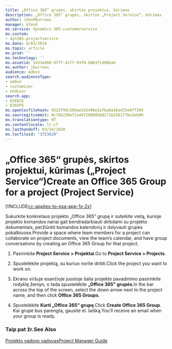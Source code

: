 ```yaml
---
title: „Office 365“ grupės, skirtos projektui, kūrimas
description: „Office 365“ grupės, skirtos „Project Service“, kūrimas
author: JohnPBurrows
manager: kfend
ms.service: dynamics-365-customerservice
ms.custom:
- dyn365-projectservice
ms.date: 8/03/2018
ms.topic: article
ms.prod: ''
ms.technology: ''
ms.assetid: 5d33e060-9fff-41ff-93f0-8063fcd986a0
ms.author: jburrows
audience: Admin
search.audienceType:
- admin
- customizer
- enduser
search.app:
- D365CE
- D365PS
ms.openlocfilehash: 9322f9dc589ae242496e1e76a6a16a425e9ff309
ms.sourcegitcommit: 8c786230ef2a497280885b827162561776e2eb00
ms.translationtype: HT
ms.contentlocale: lt-LT
ms.lasthandoff: 03/24/2020
ms.locfileid: "3753629"
---
```

# <a name="create-an-office-365-group-for-a-project-project-service"></a><span data-ttu-id="f8a27-103">„Office 365“ grupės, skirtos projektui, kūrimas („Project Service“)</span><span class="sxs-lookup"><span data-stu-id="f8a27-103">Create an Office 365 Group for a project (Project Service)</span></span>

[!INCLUDE[cc-applies-to-psa-app-1x-2x](../includes/cc-applies-to-psa-app-1x-2x.md)]

<span data-ttu-id="f8a27-104">Sukurkite konkretaus projekto „Office 365“ grupę ir suteikite vietą, kurioje projekto komandos nariai gali bendradarbiauti dirbdami su projekto dokumentais, peržiūrėti komandos kalendorių ir dalyvauti grupės pokalbiuose.</span><span class="sxs-lookup"><span data-stu-id="f8a27-104">Provide a space where team members for a project can collaborate on project documents, view the team’s calendar, and have group conversations by creating an Office 365 Group for that project.</span></span>  
  
1.  <span data-ttu-id="f8a27-105">Pasirinkite **Project Service > Projektai**.</span><span class="sxs-lookup"><span data-stu-id="f8a27-105">Go to **Project Service > Projects**.</span></span>  
  
2.  <span data-ttu-id="f8a27-106">Spustelėkite projektą, su kuriuo norite dirbti.</span><span class="sxs-lookup"><span data-stu-id="f8a27-106">Click the project you want to work on.</span></span>  
  
3.  <span data-ttu-id="f8a27-107">Ekrano viršuje esančioje juostoje šalia projekto pavadinimo pasirinkite rodyklę žemyn, o tada spustelėkite **„Office 365“ grupės**.</span><span class="sxs-lookup"><span data-stu-id="f8a27-107">In the bar across the top of the screen, select the down arrow next to the project name, and then click **Office 365 Groups**.</span></span>  
  
4.  <span data-ttu-id="f8a27-108">Spustelėkite **Kurti „Office 365“ grupę**.</span><span class="sxs-lookup"><span data-stu-id="f8a27-108">Click **Create Office 365 Group**.</span></span> <span data-ttu-id="f8a27-109">Kai grupė bus parengta, gausite el. laišką.</span><span class="sxs-lookup"><span data-stu-id="f8a27-109">You’ll receive an email when your group is ready.</span></span>  
  
### <a name="see-also"></a><span data-ttu-id="f8a27-110">Taip pat žr.</span><span class="sxs-lookup"><span data-stu-id="f8a27-110">See Also</span></span>  
 [<span data-ttu-id="f8a27-111">Projekto vadovo vadovas</span><span class="sxs-lookup"><span data-stu-id="f8a27-111">Project Manager Guide</span></span>](../project-service/project-manager-guide.md)

